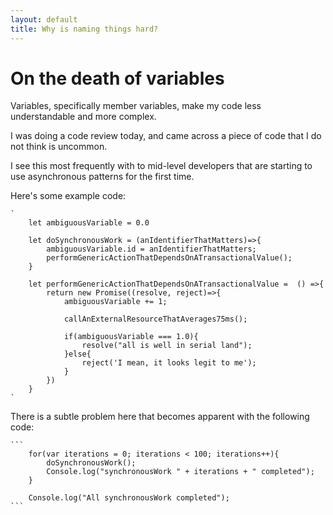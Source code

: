 ```yaml
---
layout: default
title: Why is naming things hard?
---
```


# On the death of variables

Variables, specifically member variables, make my code less understandable and more complex.

I was doing a code review today, and came across a piece of code that I do not think is uncommon.

I see this most frequently with to mid-level developers that are starting to use asynchronous patterns for the first time.

Here's some example code:

    `
        let ambiguousVariable = 0.0

        let doSynchronousWork = (anIdentifierThatMatters)=>{
            ambiguousVariable.id = anIdentifierThatMatters;
            performGenericActionThatDependsOnATransactionalValue();
        }

        let performGenericActionThatDependsOnATransactionalValue =  () =>{
            return new Promise((resolve, reject)=>{
                ambiguousVariable += 1;

                callAnExternalResourceThatAverages75ms();

                if(ambiguousVariable === 1.0){
                    resolve("all is well in serial land");
                }else{
                    reject('I mean, it looks legit to me');
                }
            })
        }
    `

There is a subtle problem here that becomes apparent with the following code:

    ```
        for(var iterations = 0; iterations < 100; iterations++){
            doSynchronousWork();
            Console.log("synchronousWork " + iterations + " completed");
        }

        Console.log("All synchronousWork completed");
    ```

    